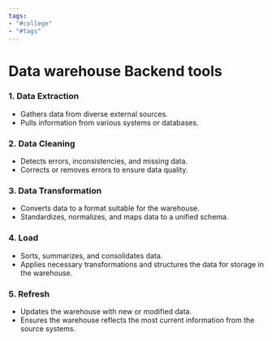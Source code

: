 ```yaml
---
tags:
- "#college"
- "#tags"
---
```


# Data warehouse Backend tools
### 1. Data Extraction
- Gathers data from diverse external sources.
-  Pulls information from various systems or databases.

### 2. Data Cleaning
- Detects errors, inconsistencies, and missing data.
- Corrects or removes errors to ensure data quality.

### 3. Data Transformation
- Converts data to a format suitable for the warehouse.
- Standardizes, normalizes, and maps data to a unified schema.

### 4. Load  
- Sorts, summarizes, and consolidates data.
- Applies necessary transformations and structures the data for storage in the warehouse.

### 5. Refresh
- Updates the warehouse with new or modified data.
 - Ensures the warehouse reflects the most current information from the source systems.